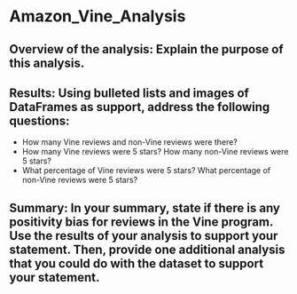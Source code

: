 # Amazon_Vine_Analysis

## Overview of the analysis: Explain the purpose of this analysis.

## Results: Using bulleted lists and images of DataFrames as support, address the following questions:

- How many Vine reviews and non-Vine reviews were there?
- How many Vine reviews were 5 stars? How many non-Vine reviews were 5 stars?
- What percentage of Vine reviews were 5 stars? What percentage of non-Vine reviews were 5 stars?

## Summary: In your summary, state if there is any positivity bias for reviews in the Vine program. Use the results of your analysis to support your statement. Then, provide one additional analysis that you could do with the dataset to support your statement.
